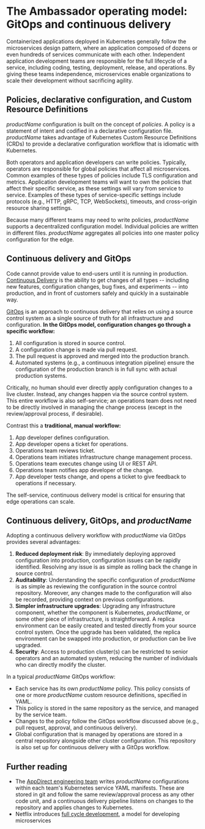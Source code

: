 # The Ambassador operating model: GitOps and continuous delivery

Containerized applications deployed in Kubernetes generally follow the microservices design pattern, where an application composed of dozens or even hundreds of services communicate with each other. Independent application development teams are responsible for the full lifecycle of a service, including coding, testing, deployment, release, and operations. By giving these teams independence, microservices enable organizations to scale their development without sacrificing agility.

## Policies, declarative configuration, and Custom Resource Definitions

$productName$ configuration is built on the concept of _policies_. A policy is a statement of intent and codified in a declarative configuration file. $productName$ takes advantage of Kubernetes Custom Resource Definitions (CRDs) to provide a declarative configuration workflow that is idiomatic with Kubernetes.

Both operators and application developers can write policies. Typically, operators are responsible for global policies that affect all microservices. Common examples of these types of policies include TLS configuration and metrics. Application development teams will want to own the policies that affect their specific service, as these settings will vary from service to service. Examples of these types of service-specific settings include protocols (e.g., HTTP, gRPC, TCP, WebSockets), timeouts, and cross-origin resource sharing settings.

Because many different teams may need to write policies, $productName$ supports a decentralized configuration model. Individual policies are written in different files. $productName$ aggregates all policies into one master policy configuration for the edge.

## Continuous delivery and GitOps

Code cannot provide value to end-users until it is running in production. [Continuous Delivery](https://continuousdelivery.com/) is the ability to get changes of all types -- including new features, configuration changes, bug fixes, and experiments -- into production, and in front of customers safely and quickly in a sustainable way.

[GitOps](https://www.weave.works/technologies/gitops/) is an approach to continuous delivery that relies on using a source control system as a single source of truth for all infrastructure and configuration. **In the GitOps model, configuration changes go through a specific workflow:**

1. All configuration is stored in source control.
2. A configuration change is made via pull request.
3. The pull request is approved and merged into the production branch.
4. Automated systems (e.g., a continuous integration pipeline) ensure the configuration of the production branch is in full sync with actual production systems.

Critically, no human should ever directly apply configuration changes to a live
cluster. Instead, any changes happen via the source control system. This entire
workflow is also self-service; an operations team does not need to be
directly involved in managing the change process (except in the review/approval
process, if desirable).

Contrast this a **traditional, manual workflow:**

1. App developer defines configuration.
2. App developer opens a ticket for operations.
3. Operations team reviews ticket.
4. Operations team initiates infrastructure change management process.
5. Operations team executes change using UI or REST API.
6. Operations team notifies app developer of the change.
7. App developer tests change, and opens a ticket to give feedback to operations if necessary.

The self-service, continuous delivery model is critical for ensuring that edge operations can scale.

## Continuous delivery, GitOps, and $productName$

Adopting a continuous delivery workflow with $productName$ via GitOps provides several advantages:

1. **Reduced deployment risk**: By immediately deploying approved configuration into production, configuration issues can be rapidly identified. Resolving any issue is as simple as rolling back the change in source control.
2. **Auditability**: Understanding the specific configuration of $productName$ is as simple as reviewing the configuration in the source control repository. Moreover, any changes made to the configuration will also be recorded, providing context on previous configurations.
3. **Simpler infrastructure upgrades**: Upgrading any infrastructure component,
   whether the component is Kubernetes, $productName$, or some other piece of
   infrastructure, is straightforward. A replica environment can be easily
   created and tested directly from your source control system. Once the
   upgrade has been validated, the replica environment can be swapped into
   production, or production can be live upgraded.
4. **Security**: Access to production cluster(s) can be restricted to senior operators and an automated system, reducing the number of individuals who can directly modify the cluster.

In a typical $productName$ GitOps workflow:

* Each service has its own $productName$ policy. This policy consists of one or more $productName$ custom resource definitions, specified in YAML.
* This policy is stored in the same repository as the service, and managed by the service team.
* Changes to the policy follow the GitOps workflow discussed above (e.g., pull request, approval, and continuous delivery).
* Global configuration that is managed by operations are stored in a central repository alongside other cluster configuration. This repository is also set up for continuous delivery with a GitOps workflow.

## Further reading

* The [AppDirect engineering team](https://blog.getambassador.io/fireside-chat-with-alex-gervais-accelerating-appdirect-developer-workflow-with-ambassador-7586597b1c34) writes $productName$ configurations within each team's Kubernetes service YAML manifests. These are stored in git and follow the same review/approval process as any other code unit, and a continuous delivery pipeline listens on changes to the repository and applies changes to Kubernetes.
* Netflix introduces [full cycle development](https://netflixtechblog.com/full-cycle-developers-at-netflix-a08c31f83249), a model for developing microservices
